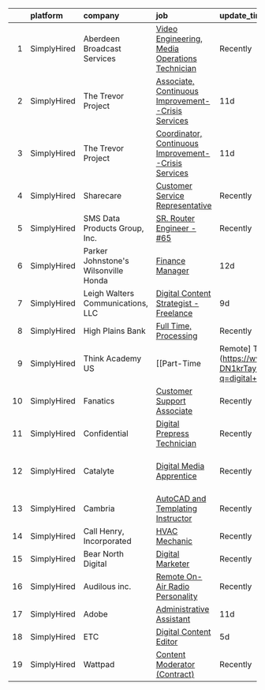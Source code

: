 

|    | platform    | company                              | job                                                                                                                                                               | update_time   | location                        |
|---:|:------------|:-------------------------------------|:------------------------------------------------------------------------------------------------------------------------------------------------------------------|:--------------|:--------------------------------|
|  1 | SimplyHired | Aberdeen Broadcast Services          | [Video Engineering, Media Operations Technician](https://www.simplyhired.com/job/NqVWIAP5X5Qgi23plhBzBVap07b1uTt2RSlRZJRvKOns5v-KChwjrg?q=digital+platform)       | Recently      | Rancho Santa Margarita, CA      |
|  2 | SimplyHired | The Trevor Project                   | [Associate, Continuous Improvement--Crisis Services](https://www.simplyhired.com/job/A7zHWp9ifmgU2eNYGA_OjqKZWcjwe8XrO3QKcM0kRiY4uWMvjgAhjQ?q=digital+platform)   | 11d           | Remote                          |
|  3 | SimplyHired | The Trevor Project                   | [Coordinator, Continuous Improvement--Crisis Services](https://www.simplyhired.com/job/dMnhoGpcleGy7oYBof1n-QrShB06kVsybUHvuHdfA7DxsGyr_gEolg?q=digital+platform) | 11d           | Remote                          |
|  4 | SimplyHired | Sharecare                            | [Customer Service Representative](https://www.simplyhired.com/job/2nznnxdTQ2zjLXCbf3RCubdK8h359lFAFDogLhcObPaO-63SaxV7Ng?q=digital+platform)                      | Recently      | San Jose, CA                    |
|  5 | SimplyHired | SMS Data Products Group, Inc.        | [SR. Router Engineer - #65](https://www.simplyhired.com/job/bjQf-iyCd4Wo7AtJGRt_0eCwWO_IS2Ew9ejEX_-XhhatnQyGXm124g?q=digital+platform)                            | Recently      | Montgomery, AL                  |
|  6 | SimplyHired | Parker Johnstone's Wilsonville Honda | [Finance Manager](https://www.simplyhired.com/job/U00rbm-C1gbxC1EvnRucw9g6O3r2GbJ3_Z46C3sBg8xpzRFFpMXArg?q=digital+platform)                                      | 12d           | Wilsonville, OR                 |
|  7 | SimplyHired | Leigh Walters Communications, LLC    | [Digital Content Strategist - Freelance](https://www.simplyhired.com/job/-SySgppATWr58q4D-31IQLRA23brXTiq5P0zfm8ha0NNfF1xb5ij2g?q=digital+platform)               | 9d            | Remote                          |
|  8 | SimplyHired | High Plains Bank                     | [Full Time, Processing](https://www.simplyhired.com/job/XIe9CoPUTGDZ8v3ZnV12Vr_MaCYEHRzRkCiAjZpb7Dp3uECaMMyzTg?q=digital+platform)                                | Recently      | Flagler, CO                     |
|  9 | SimplyHired | Think Academy US                     | [[Part-Time | Remote] TikTok Creator](https://www.simplyhired.com/job/qrUr-DN1krTaybWOXT0qm8I8zhGkLX65BkJgyjGeM3LJ7BFjklcM8Q?q=digital+platform)                  | 4d            | San Jose, CA                    |
| 10 | SimplyHired | Fanatics                             | [Customer Support Associate](https://www.simplyhired.com/job/os7O8laVZgY7C0JnF9t8oboHC2GIU8VGIWtf2nJ0eEE3Mbw3lF58bw?q=digital+platform)                           | Recently      | Remote                          |
| 11 | SimplyHired | Confidential                         | [Digital Prepress Technician](https://www.simplyhired.com/job/JR5nQBslbOtDf3TcuyzPjCyvdjYGAV1YOYe7jNrO8q8U7UEW0UgROg?q=digital+platform)                          | Recently      | Longwood, FL                    |
| 12 | SimplyHired | Catalyte                             | [Digital Media Apprentice](https://www.simplyhired.com/job/36-kswbxt4d_tDvFtSn_JYezTobtubsFW_lHpCtKUDTecihGRtfK8A?q=digital+platform)                             | Recently      | Raleigh-Durham, NC +6 locations |
| 13 | SimplyHired | Cambria                              | [AutoCAD and Templating Instructor](https://www.simplyhired.com/job/d8Lyym0K-QUpxhZWW3fhu99E8NUsQ1q6kcThvZDRuT4R8q8RmvL5Xg?q=digital+platform)                    | Recently      | Saint Peter, MN                 |
| 14 | SimplyHired | Call Henry, Incorporated             | [HVAC Mechanic](https://www.simplyhired.com/job/4LpWFvZuJ5CLGwk2Vav7Lt-0jRRRekHjU8nHpcPOlS_A_fGhU80DVA?q=digital+platform)                                        | Recently      | Vandenberg AFB, CA              |
| 15 | SimplyHired | Bear North Digital                   | [Digital Marketer](https://www.simplyhired.com/job/7WltNpSOhKXuQvtUtv4maUsw2dpbTFOsJ3fypIpy5atGJdY6cz2E9Q?q=digital+platform)                                     | Recently      | Remote                          |
| 16 | SimplyHired | Audilous inc.                        | [Remote On-Air Radio Personality](https://www.simplyhired.com/job/7OyTp5RvNM8TAVvN-2TU8kjUaRH38DORyh910krM8lVdFy9AAHRPJw?q=digital+platform)                      | Recently      | Remote                          |
| 17 | SimplyHired | Adobe                                | [Administrative Assistant](https://www.simplyhired.com/job/ARJYaPwPzDq1-1NMvdsTBr18JICh2Hqj85BFPXJHl_0xgsvxihxbsg?q=digital+platform)                             | 11d           | San Jose, CA                    |
| 18 | SimplyHired | ETC                                  | [Digital Content Editor](https://www.simplyhired.com/job/oNeiXSepo_moESO9SgfxSOi0asBXx25DV5kVneZrUs3CiM7bFTbDUg?q=digital+platform)                               | 5d            | Remote                          |
| 19 | SimplyHired | Wattpad                              | [Content Moderator (Contract)](https://www.simplyhired.com/job/Dhy6VU5XyV86i5-A9w1dXBzL6OW7kvDX-3k4gKBF6LRsFdEA9-UHqA?q=digital+platform)                         | Recently      | Remote                          |